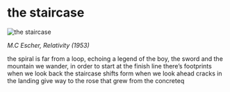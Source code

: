 # the staircase
![the staircase](images/the%20staircase.jpeg)

*M.C Escher, Relativity (1953)*

the spiral is far from
a loop, echoing a legend of
the boy, the sword
and the mountain
we wander, in order
to start at the finish line
there’s footprints 
when we look back
the staircase shifts form 
when we look ahead
cracks in the landing
give way to the rose that grew
from the concreteq
